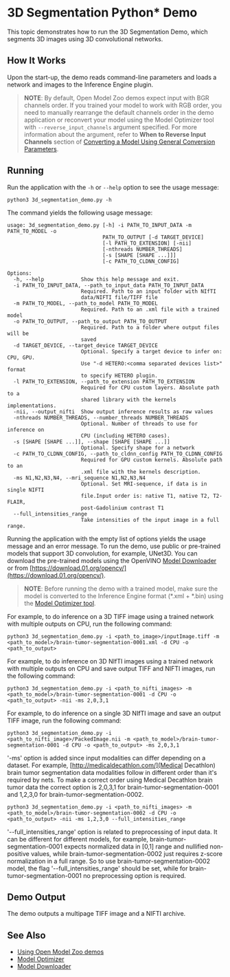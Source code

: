 # 3D Segmentation Python* Demo

This topic demonstrates how to run the 3D Segmentation Demo, which segments 3D images using 3D convolutional networks.

## How It Works

Upon the start-up, the demo reads command-line parameters and loads a network and images to the Inference Engine plugin.

> **NOTE**: By default, Open Model Zoo demos expect input with BGR channels order. If you trained your model to work with RGB order, you need to manually rearrange the default channels order in the demo application or reconvert your model using the Model Optimizer tool with `--reverse_input_channels` argument specified. For more information about the argument, refer to **When to Reverse Input Channels** section of [Converting a Model Using General Conversion Parameters](https://docs.openvinotoolkit.org/latest/_docs_MO_DG_prepare_model_convert_model_Converting_Model_General.html).

## Running

Run the application with the `-h` or `--help` option to see the usage message:
```
python3 3d_segmentation_demo.py -h
```
The command yields the following usage message:
```
usage: 3d_segmentation_demo.py [-h] -i PATH_TO_INPUT_DATA -m PATH_TO_MODEL -o
                               PATH_TO_OUTPUT [-d TARGET_DEVICE]
                               [-l PATH_TO_EXTENSION] [-nii]
                               [-nthreads NUMBER_THREADS]
                               [-s [SHAPE [SHAPE ...]]]
                               [-c PATH_TO_CLDNN_CONFIG]

Options:
  -h, --help            Show this help message and exit.
  -i PATH_TO_INPUT_DATA, --path_to_input_data PATH_TO_INPUT_DATA
                        Required. Path to an input folder with NIfTI
                        data/NIFTI file/TIFF file
  -m PATH_TO_MODEL, --path_to_model PATH_TO_MODEL
                        Required. Path to an .xml file with a trained model
  -o PATH_TO_OUTPUT, --path_to_output PATH_TO_OUTPUT
                        Required. Path to a folder where output files will be
                        saved
  -d TARGET_DEVICE, --target_device TARGET_DEVICE
                        Optional. Specify a target device to infer on: CPU, GPU.
                        Use "-d HETERO:<comma separated devices list>" format
                        to specify HETERO plugin.
  -l PATH_TO_EXTENSION, --path_to_extension PATH_TO_EXTENSION
                        Required for CPU custom layers. Absolute path to a
                        shared library with the kernels implementations.
  -nii, --output_nifti  Show output inference results as raw values
  -nthreads NUMBER_THREADS, --number_threads NUMBER_THREADS
                        Optional. Number of threads to use for inference on
                        CPU (including HETERO cases).
  -s [SHAPE [SHAPE ...]], --shape [SHAPE [SHAPE ...]]
                        Optional. Specify shape for a network
  -c PATH_TO_CLDNN_CONFIG, --path_to_cldnn_config PATH_TO_CLDNN_CONFIG
                        Required for GPU custom kernels. Absolute path to an
                        .xml file with the kernels description.
  -ms N1,N2,N3,N4, --mri_sequence N1,N2,N3,N4
                        Optional. Set MRI-sequence, if data is in single NIFTI
                        file.Input order is: native T1, native T2, T2-FLAIR,
                        post-Gadolinium contrast T1
  --full_intensities_range
                        Take intensities of the input image in a full range.

```

Running the application with the empty list of options yields the usage message and an error message.
To run the demo, use public or pre-trained models that support 3D convolution, for example, UNet3D. You can download the pre-trained models using the OpenVINO [Model Downloader](../../../tools/downloader/README.md) or from [https://download.01.org/opencv/](https://download.01.org/opencv/).

> **NOTE**: Before running the demo with a trained model, make sure the model is converted to the Inference Engine format (\*.xml + \*.bin) using the [Model Optimizer tool](https://docs.openvinotoolkit.org/latest/_docs_MO_DG_Deep_Learning_Model_Optimizer_DevGuide.html).

For example, to do inference on a 3D TIFF image using a trained network with multiple outputs on CPU, run the following 
command:

```
python3 3d_segmentation_demo.py -i <path_to_image>/inputImage.tiff -m <path_to_model>/brain-tumor-segmentation-0001.xml -d CPU -o <path_to_output>
```
     
For example, to do inference on 3D NIfTI images using a trained network with multiple outputs on CPU and save 
output TIFF and NIFTI images, run the following command:
```
python3 3d_segmentation_demo.py -i <path_to_nifti_images> -m <path_to_model>/brain-tumor-segmentation-0001 -d CPU -o <path_to_output> -nii -ms 2,0,3,1
```
For example, to do inference on a single 3D NIfTI image and save an output TIFF image, run the following command:
```
python3 3d_segmentation_demo.py -i <path_to_nifti_image>/PackedImage.nii -m <path_to_model>/brain-tumor-segmentation-0001 -d CPU -o <path_to_output> -ms 2,0,3,1
```
'-ms' option is added since input modalities can differ depending on a dataset. For example, [http://medicaldecathlon.com/](Medical Decathlon) brain tumor segmentation data modalities follow in different order than it's required by nets. To make a correct order using Medical Decathlon brain tumor data the correct option is 2,0,3,1 for brain-tumor-segmentation-0001 and 1,2,3,0 for brain-tumor-segmentation-0002.
```
python3 3d_segmentation_demo.py -i <path_to_nifti_images> -m <path_to_model>/brain-tumor-segmentation-0002 -d CPU -o <path_to_output> -nii -ms 1,2,3,0 --full_intensities_range
```
'--full_intensities_range' option is related to preprocessing of input data. It can be different for different models, for example, brain-tumor-segmentation-0001 expects normalized data in [0,1] range and nullified non-positive values, while brain-tumor-segmentation-0002 just requires z-score normalization in a full range. So to use brain-tumor-segmentation-0002 model, the flag '--full_intensities_range' should be set, while for brain-tumor-segmentation-0001 no preprocessing option is required.

     
## Demo Output
The demo outputs a multipage TIFF image and a NIFTI archive.

## See Also
* [Using Open Model Zoo demos](../../README.md)
* [Model Optimizer](https://docs.openvinotoolkit.org/latest/_docs_MO_DG_Deep_Learning_Model_Optimizer_DevGuide.html)
* [Model Downloader](../../../tools/downloader/README.md)

